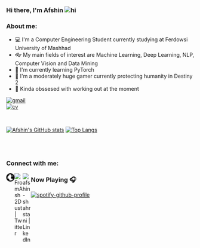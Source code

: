 ### Hi there, I'm Afshin <img src='https://meritt-gifs.s3.us-west-1.amazonaws.com/giphy/giphy-earth-fire.gif' width = 24px alt="hi">

### About me: 
<!-- <img align="left" src="https://https://i.redd.it/mds31m44jjv51.png" height="120px"> -->
- 💻 I'm a Computer Engineering Student currently studying at Ferdowsi University of Mashhad
- 👓 My main fields of interest are Machine Learning, Deep Learning, NLP, Computer Vision and Data Mining
- 🌱 I'm currently learning PyTorch
- 👾 I'm a moderately huge gamer currently protecting humanity in Destiny 2
- 💪 Kinda obssesed with working out at the moment
 
<!-- Taken from https://github.com/Galiold/Galiold/blob/main/README.md  -->
[![gmail](https://img.shields.io/static/v1?style=flat-square&logo=gmail&label=&message=afshinshah77&labelColor=313131&color=313131)](mailto:afshinshah77@gmail.com)    
[![cv](https://img.shields.io/static/v1?style=flat-square&logo=docusign&label=&message=CV&labelColor=313131&color=313131)](https://ashthefallen.github.io/resume.pdf)  


<br />

[![Afshin's GitHub stats](https://github-readme-stats.vercel.app/api?username=ashthefallen)](https://github.com/anuraghazra/github-readme-stats)
[![Top Langs](https://github-readme-stats.vercel.app/api/top-langs/?username=ashthefallen&layout=compact)](https://github.com/anuraghazra/github-readme-stats)


<br /><br />

### Connect with me: 
<!-- Taken from https://raw.githubusercontent.com/alfreddagenais/alfreddagenais/master/README.md -->
[<img align="left" alt="ashthefallen.githib.io" width="22px" src="https://raw.githubusercontent.com/iconic/open-iconic/master/svg/globe.svg" />][website]
[<img align="left" alt="FromAsh2Dust | Twitter" width="22px" src="https://cdn.jsdelivr.net/npm/simple-icons@v3/icons/twitter.svg" />][twitter]
[<img align="left" alt="afshin-shahrstani | LinkedIn" width="22px" src="https://cdn.jsdelivr.net/npm/simple-icons@v3/icons/linkedin.svg" />][linkedin]

### Now Playing 🎧
[![spotify-github-profile](https://spotify-github-profile.vercel.app/api/view?uid=z6g5wxscdvb6u1fi0z1m8iuvo&cover_image=true&theme=natemoo-re)](https://github.com/kittinan/spotify-github-profile)

[website]: https://ashthefallen.github.io
[twitter]: https://twitter.com/FromAsh2Dust
[linkedin]: https://linkedin.com/in/Afshin-Shahrestani
